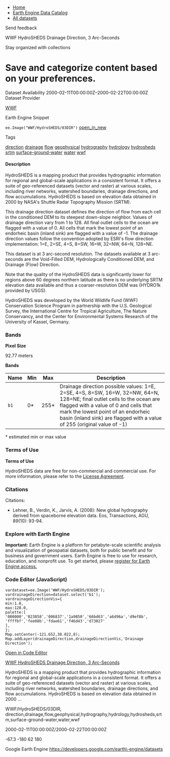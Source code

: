 



* [Home](https://developers.google.com/)
* [Earth Engine Data Catalog](https://developers.google.com/earth-engine/datasets)
* [All datasets](https://developers.google.com/earth-engine/datasets/catalog)





 
 
 Send feedback
 
 

WWF HydroSHEDS Drainage Direction, 3 Arc\-Seconds


 
 Stay organized with collections
 

 
 Save and categorize content based on your preferences.
===================================================================================================================================================








Dataset Availability
2000\-02\-11T00:00:00Z–2000\-02\-22T00:00:00Z
Dataset Provider


[WWF](https://www.hydrosheds.org/)



Earth Engine Snippet


`ee.Image("WWF/HydroSHEDS/03DIR")` 
[open\_in\_new](https://code.earthengine.google.com/?scriptPath=Examples:Datasets/WWF/WWF_HydroSHEDS_03DIR)





Tags


[direction](/earth-engine/datasets/tags/direction)
[drainage](/earth-engine/datasets/tags/drainage)
[flow](/earth-engine/datasets/tags/flow)
[geophysical](/earth-engine/datasets/tags/geophysical)
[hydrography](/earth-engine/datasets/tags/hydrography)
[hydrology](/earth-engine/datasets/tags/hydrology)
[hydrosheds](/earth-engine/datasets/tags/hydrosheds)
[srtm](/earth-engine/datasets/tags/srtm)
[surface\-ground\-water](/earth-engine/datasets/tags/surface-ground-water)
[water](/earth-engine/datasets/tags/water)
[wwf](/earth-engine/datasets/tags/wwf)








#### Description



HydroSHEDS is a mapping product that provides hydrographic
information for regional and global\-scale applications in a consistent
format. It offers a suite of geo\-referenced datasets (vector and
raster) at various scales, including river networks, watershed
boundaries, drainage directions, and flow accumulations. HydroSHEDS
is based on elevation data obtained in 2000 by NASA's Shuttle Radar
Topography Mission (SRTM).


This drainage direction dataset defines the direction
of flow from each cell in the conditioned DEM to its steepest
down\-slope neighbor. Values of drainage direction vary from 1
to 128\. All final outlet cells to the ocean are flagged with
a value of 0\. All cells that mark the lowest point of an endorheic
basin (inland sink) are flagged with a value of \-1\. The drainage
direction values follow the convention adopted by ESRI's flow
direction implementation: 1\=E, 2\=SE, 4\=S, 8\=SW, 16\=W, 32\=NW,
64\=N, 128\=NE.   

  

 This dataset is at 3 arc\-second resolution.
The datasets available at 3 arc\-seconds are the Void\-Filled DEM,
Hydrologically Conditioned DEM, and Drainage (Flow) Direction.


Note that the quality of the HydroSHEDS data is significantly lower for regions above
60 degrees northern latitude as there is no underlying SRTM elevation data available
and thus a coarser\-resolution DEM was (HYDRO1k provided by USGS).


HydroSHEDS was developed by the World Wildlife Fund (WWF)
Conservation Science Program in partnership with the U.S. Geological
Survey, the International Centre for Tropical Agriculture, The
Nature Conservancy, and the Center for Environmental Systems Research
of the University of Kassel, Germany.





### Bands



**Pixel Size**
  
92\.77 meters



**Bands**




| Name | Min | Max | Description |
| --- | --- | --- | --- |
| `b1` | 0\* | 255\* | Drainage direction possible values: 1\=E, 2\=SE, 4\=S, 8\=SW, 16\=W, 32\=NW, 64\=N, 128\=NE; final outlet cells to the ocean are flagged with a value of 0 and cells that mark the lowest point of an endorheic basin (inland sink) are flagged with a value of 255 (original value of \-1\) |


 \* estimated min or max value


### Terms of Use


**Terms of Use**


HydroSHEDS data are free for non\-commercial and commercial
use. For more information, please refer to the [License Agreement](https://www.hydrosheds.org/page/license).




### Citations



Citations:
* Lehner, B., Verdin, K., Jarvis, A. (2008\): New global hydrography
derived from spaceborne elevation data. Eos, Transactions, AGU,
89(10\): 93\-94\.





### Explore with Earth Engine


**Important:** 
 Earth Engine is a platform for petabyte\-scale scientific analysis and visualization of
 geospatial datasets, both for public benefit and for business and government users.
 Earth Engine is free to use for research, education, and nonprofit use. To get started, please
 [register for Earth Engine access.](https://console.cloud.google.com/earth-engine)



### Code Editor (JavaScript)



```
vardataset=ee.Image('WWF/HydroSHEDS/03DIR');
vardrainageDirection=dataset.select('b1');
vardrainageDirectionVis={
min:1.0,
max:128.0,
palette:[
'000000','023858','006837','1a9850','66bd63','a6d96a','d9ef8b',
'ffffbf','fee08b','fdae61','f46d43','d73027'
],
};
Map.setCenter(-121.652,38.022,8);
Map.addLayer(drainageDirection,drainageDirectionVis,'Drainage Direction');
```



[Open in Code Editor](https://code.earthengine.google.com/?scriptPath=Examples:Datasets/WWF/WWF_HydroSHEDS_03DIR)


[WWF HydroSHEDS Drainage Direction, 3 Arc\-Seconds](/earth-engine/datasets/catalog/WWF_HydroSHEDS_03DIR)

HydroSHEDS is a mapping product that provides hydrographic information for regional and global\-scale applications in a consistent format. It offers a suite of geo\-referenced datasets (vector and raster) at various scales, including river networks, watershed boundaries, drainage directions, and flow accumulations. HydroSHEDS is based on elevation data obtained in 2000 …

 WWF/HydroSHEDS/03DIR,
 direction,drainage,flow,geophysical,hydrography,hydrology,hydrosheds,srtm,surface\-ground\-water,water,wwf

2000\-02\-11T00:00:00Z/2000\-02\-22T00:00:00Z



 \-67\.3 \-180 62 180
 



Google Earth Engine
https://developers.google.com/earth\-engine/datasets








